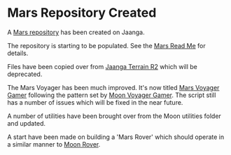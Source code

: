 Mars Repository Created
===

A [Mars repository]( https://github.com/jaanga/mars ) has been created on Jaanga.

The repository is starting to be populated. See the [Mars Read Me]( http://jaanga.github.io/mars/ ) for details.

Files have been copied over from [Jaanga Terrain R2]( http://jaanga.github.io/terrain-r2/viewers/index.html ) which will be deprecated.

The Mars Voyager has been much improved. 
It's now titled [Mars Voyager Gamer]( http://jaanga.github.io/mars/voyager/gamer/dev/ ) following the pattern set by [Moon Voyager Gamer]( http://jaanga.github.io/moon/voyager/gamer/dev ).
The script still has a number of issues which will be fixed in the near future.

A number of utilities have been brought over from the Moon utilities folder and updated.
 
A start have been made on building a 'Mars Rover' which should operate in a similar manner to [Moon Rover]( http://jaanga.github.io/moon/rover-mobile/ ).

